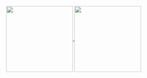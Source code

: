 <a href="https://github.com/bprinzo/github-readme-stats">
  <img height="180em" align="center" src="https://github-readme-stats.vercel.app/api?username=bprinzo&show_icons=true&theme=Gradient" />
</a>
<a href="https://github.com/bprinzo/convoychat">
  <img height="180em" align="center" src="https://github-readme-stats.vercel.app/api/top-langs/?username=bprinzo&layout=compact&theme=dracula&langs_count=8"/>
</a>

<!--
**bprinzo/bprinzo** is a ✨ _special_ ✨ repository because its `README.md` (this file) appears on your GitHub profile.

Here are some ideas to get you started:

- 🔭 I’m currently working on ...
- 🌱 I’m currently learning ...
- 👯 I’m looking to collaborate on ...
- 🤔 I’m looking for help with ...
- 💬 Ask me about ...
- 📫 How to reach me: ...
- 😄 Pronouns: ...
- ⚡ Fun fact: ...
-->
